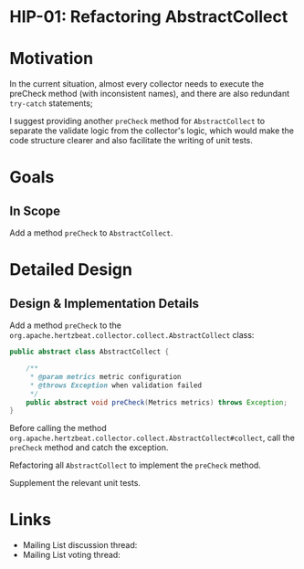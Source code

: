 

# HIP-01: Refactoring AbstractCollect


# Motivation

In the current situation, almost every collector needs to execute the preCheck method (with inconsistent names), and there are also redundant `try-catch` statements;

I suggest providing another `preCheck` method for `AbstractCollect` to separate the validate logic from the collector's logic, which would make the code structure clearer and also facilitate the writing of unit tests.

# Goals

## In Scope

Add a method `preCheck` to `AbstractCollect`.




# Detailed Design

## Design & Implementation Details

Add a method `preCheck` to the `org.apache.hertzbeat.collector.collect.AbstractCollect` class:

```java
public abstract class AbstractCollect {

    /**
     * @param metrics metric configuration
     * @throws Exception when validation failed
     */
    public abstract void preCheck(Metrics metrics) throws Exception;
}
```

Before calling the method `org.apache.hertzbeat.collector.collect.AbstractCollect#collect`, call the `preCheck` method and catch the exception.

Refactoring all `AbstractCollect` to implement the `preCheck` method.

Supplement the relevant unit tests.





# Links

<!--
Updated afterwards
-->
* Mailing List discussion thread:
* Mailing List voting thread: